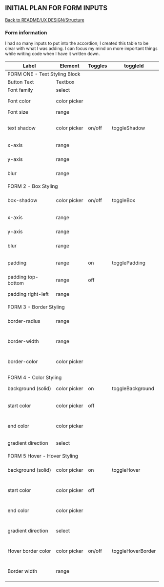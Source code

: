 ## INITIAL PLAN FOR FORM INPUTS
[Back to README/UX DESIGN/Structure](/README.md/#3-structure)


### Form information 
I had so many inputs to put into the accordion; I created this table to be clear with what I was adding. I can focus my 
mind on more important things while writing code when I have it written down. 


<table>
    <thead>
        <tr><th>Label</th><th>Element</th><th>Toggles</th><th>toggleId</th><th>ID</th><th>Variable</th></tr>
    </thead>
    <tbody>
        <tr><td colspan=6>FORM ONE - Text Styling Block</td></tr>
        <tr><td>Button&nbsp;Text</td><td>Textbox</td><td>&nbsp;</td><td>&nbsp;</td><td>style-text</td><td>styleText</td></tr>
        <tr><td>Font&nbsp;family</td><td>select</td><td>&nbsp;</td><td>&nbsp;</td><td>style-font</td><td>fontFamilySel</td></tr>
        <tr><td>Font&nbsp;color</td><td>color&nbsp;picker</td><td>&nbsp;</td><td>&nbsp;</td><td>style-color</td><td>fontStyleColorPicker</td></tr>
        <tr><td>Font&nbsp;size</td><td>range</td><td>&nbsp;</td><td>&nbsp;</td><td>style-size</td><td>fontSizeRange</td></tr>
        <tr><td colspan=6></td></tr>
        <tr><td>text&nbsp;shadow</td><td>color&nbsp;picker</td><td>on/off</td><td>toggleShadow</td><td>style-text-shadow</td><td>textShadowColorPicker</td></tr>
        <tr><td>x-axis</td><td>range</td><td>&nbsp;</td><td>&nbsp;</td><td>style-text-x</td><td>textShadowXRange</td></tr>
        <tr><td>y-axis</td><td>range</td><td>&nbsp;</td><td>&nbsp;</td><td>style-text-y</td><td>textShadowYRange</td></tr>
        <tr><td>blur</td><td>range</td><td>&nbsp;</td><td>&nbsp;</td><td>style-text-blur</td><td>textShadowBlurRange</td></tr>
        <tr><td colspan=6></td></tr>
        <tr><td colspan=6>FORM 2 - Box Styling</td></tr>
        <tr><td>box-shadow</td><td>color&nbsp;picker</td><td>on/off</td><td>toggleBox</td><td>style-box-shadow</td><td>boxColorPicker</td></tr>
        <tr><td>x-axis</td><td>range</td><td>&nbsp;</td><td>&nbsp;</td><td>style-box-x</td><td>boxXRange</td></tr>
        <tr><td>y-axis</td><td>range</td><td>&nbsp;</td><td>&nbsp;</td><td>style-box-y</td><td>boxYRange</td></tr>
        <tr><td>blur</td><td>range</td><td>&nbsp;</td><td>&nbsp;</td><td>style-box-blur</td><td>boxBlurRange</td></tr>
        <tr><td>padding</td><td>range</td><td>on</td><td>togglePadding</td><td>style-box-padding</td><td>boxPaddingRange</td></tr>
        <tr><td>padding&nbsp;top-bottom</td><td>range</td><td>off</td><td>&nbsp;</td><td>style-tb-padding</td><td>boxLrPaddingRange</td></tr>
        <tr><td>padding&nbsp;right-left</td><td>range</td><td>&nbsp;</td><td>&nbsp;</td><td>style-lr-padding</td><td>boxLrPaddingRange</td></tr>
        <tr><td colspan=6></td></tr>
        <tr><td colspan=6>FORM 3 - Border&nbsp;Styling</td></tr>
        <tr><td>border-radius</td><td>range</td><td>&nbsp;</td><td>&nbsp;</td><td>style-border-radius</td><td>borderRadiusRange</td></tr>
        <tr><td>border-width</td><td>range</td><td>&nbsp;</td><td>&nbsp;</td><td>style-border-width</td><td>borderWidthRange</td></tr>
        <tr><td>border-color</td><td>color&nbsp;picker</td><td>&nbsp;</td><td>&nbsp;</td><td>style-border-color</td><td>borderColorPicker</td></tr>
        <tr><td colspan=6></td></tr>
        <tr><td colspan=6>FORM 4  - Color Styling</td></tr>
        <tr><td>background&nbsp;(solid)</td><td>color&nbsp;picker</td><td>on</td><td>toggleBackground</td><td>style-bg-color</td><td>backgroundColorPicker</td></tr>
        <tr><td>start&nbsp;color</td><td>color&nbsp;picker</td><td>off</td><td>&nbsp;</td><td>style-gradient1-color</td><td>gradient1ColorPicker</td></tr>
        <tr><td>end&nbsp;color</td><td>color&nbsp;picker</td><td>&nbsp;</td><td>&nbsp;</td><td>style-gradient2-color</td><td>gradient2ColorPicker</td></tr>
        <tr><td>gradient&nbsp;direction</td><td>select</td><td>&nbsp;</td><td>&nbsp;</td><td>gradient-direction</td><td>gradientDirectionSel</td></tr>
        <tr><td colspan=6></td></tr>
        <tr><td colspan=6>FORM 5 Hover - Hover Styling</td></tr>
        <tr><td>background&nbsp;(solid)</td><td>color&nbsp;picker</td><td>on</td><td>toggleHover</td><td>style-color-hover</td><td>backgroundHoverColorPicker</td></tr>
        <tr><td>start&nbsp;color</td><td>color&nbsp;picker</td><td>off</td><td>&nbsp;</td><td>style-gradient1-hover</td><td>gradient1HoverColorPicker</td></tr>
        <tr><td>end&nbsp;color</td><td>color&nbsp;picker</td><td>&nbsp;</td><td>&nbsp;</td><td>style-gradient2-hover</td><td>gradient2HoverColorPicker</td></tr>
        <tr><td>gradient&nbsp;direction</td><td>select</td><td>&nbsp;</td><td>&nbsp;</td><td>gradient-hover-direction</td><td>gradientHoverDirectionSel</td></tr>
        <tr><td>Hover&nbsp;border&nbsp;color</td><td>color&nbsp;picker</td><td>on/off</td><td>toggleHoverBorder</td><td>hover-border-color</td><td>hoverBorderColorPicker </td></tr>
        <tr><td>Border&nbsp;width</td><td>range</td><td>&nbsp;</td><td>&nbsp;</td><td>hover-border-width</td><td>hoverBorderWidthRange</td></tr>
    </tbody>
</table>